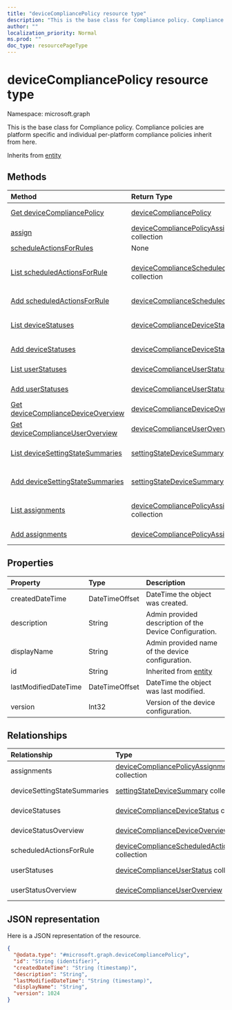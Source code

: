```yaml
---
title: "deviceCompliancePolicy resource type"
description: "This is the base class for Compliance policy. Compliance policies are platform specific and individual per-platform compliance policies inherit from here. "
author: ""
localization_priority: Normal
ms.prod: ""
doc_type: resourcePageType
---
```


# deviceCompliancePolicy resource type


Namespace: microsoft.graph

This is the base class for Compliance policy. Compliance policies are platform specific and individual per-platform compliance policies inherit from here. 


Inherits from [entity](../resources/entity.md)

## Methods
|Method|Return Type|Description|
|:---|:---|:---|
|[Get deviceCompliancePolicy](../api/devicecompliancepolicy-get.md)|[deviceCompliancePolicy](../resources/devicecompliancepolicy.md)|Read properties and relationships of the [deviceCompliancePolicy](../resources/devicecompliancepolicy.md) object.|
|[assign](../api/devicecompliancepolicy-assign.md)|[deviceCompliancePolicyAssignment](../resources/devicecompliancepolicyassignment.md) collection||
|[scheduleActionsForRules](../api/devicecompliancepolicy-scheduleactionsforrules.md)|None||
|[List scheduledActionsForRule](../api/devicecompliancepolicy-list-scheduledactionsforrule.md)|[deviceComplianceScheduledActionForRule](../resources/devicecompliancescheduledactionforrule.md) collection|Get the deviceComplianceScheduledActionForRules from the scheduledActionsForRule navigation property.|
|[Add scheduledActionsForRule](../api/devicecompliancepolicy-post-scheduledactionsforrule.md)|[deviceComplianceScheduledActionForRule](../resources/devicecompliancescheduledactionforrule.md)|Add scheduledActionsForRule by posting to the scheduledActionsForRule collection.|
|[List deviceStatuses](../api/devicecompliancepolicy-list-devicestatuses.md)|[deviceComplianceDeviceStatus](../resources/devicecompliancedevicestatus.md) collection|Get the deviceComplianceDeviceStatuses from the deviceStatuses navigation property.|
|[Add deviceStatuses](../api/devicecompliancepolicy-post-devicestatuses.md)|[deviceComplianceDeviceStatus](../resources/devicecompliancedevicestatus.md)|Add deviceStatuses by posting to the deviceStatuses collection.|
|[List userStatuses](../api/devicecompliancepolicy-list-userstatuses.md)|[deviceComplianceUserStatus](../resources/devicecomplianceuserstatus.md) collection|Get the deviceComplianceUserStatuses from the userStatuses navigation property.|
|[Add userStatuses](../api/devicecompliancepolicy-post-userstatuses.md)|[deviceComplianceUserStatus](../resources/devicecomplianceuserstatus.md)|Add userStatuses by posting to the userStatuses collection.|
|[Get deviceComplianceDeviceOverview](../api/devicecompliancedeviceoverview-get.md)|[deviceComplianceDeviceOverview](../resources/devicecompliancedeviceoverview.md)|Read properties and relationships of the [deviceComplianceDeviceOverview](../resources/devicecompliancedeviceoverview.md) object.|
|[Get deviceComplianceUserOverview](../api/devicecomplianceuseroverview-get.md)|[deviceComplianceUserOverview](../resources/devicecomplianceuseroverview.md)|Read properties and relationships of the [deviceComplianceUserOverview](../resources/devicecomplianceuseroverview.md) object.|
|[List deviceSettingStateSummaries](../api/devicecompliancepolicy-list-devicesettingstatesummaries.md)|[settingStateDeviceSummary](../resources/settingstatedevicesummary.md) collection|Get the settingStateDeviceSummaries from the deviceSettingStateSummaries navigation property.|
|[Add deviceSettingStateSummaries](../api/devicecompliancepolicy-post-devicesettingstatesummaries.md)|[settingStateDeviceSummary](../resources/settingstatedevicesummary.md)|Add deviceSettingStateSummaries by posting to the deviceSettingStateSummaries collection.|
|[List assignments](../api/devicecompliancepolicy-list-assignments.md)|[deviceCompliancePolicyAssignment](../resources/devicecompliancepolicyassignment.md) collection|Get the deviceCompliancePolicyAssignments from the assignments navigation property.|
|[Add assignments](../api/devicecompliancepolicy-post-assignments.md)|[deviceCompliancePolicyAssignment](../resources/devicecompliancepolicyassignment.md)|Add assignments by posting to the assignments collection.|

## Properties
|Property|Type|Description|
|:---|:---|:---|
|createdDateTime|DateTimeOffset|DateTime the object was created.|
|description|String|Admin provided description of the Device Configuration.|
|displayName|String|Admin provided name of the device configuration.|
|id|String| Inherited from [entity](../resources/entity.md)|
|lastModifiedDateTime|DateTimeOffset|DateTime the object was last modified.|
|version|Int32|Version of the device configuration.|

## Relationships
|Relationship|Type|Description|
|:---|:---|:---|
|assignments|[deviceCompliancePolicyAssignment](../resources/devicecompliancepolicyassignment.md) collection|The collection of assignments for this compliance policy.|
|deviceSettingStateSummaries|[settingStateDeviceSummary](../resources/settingstatedevicesummary.md) collection|Compliance Setting State Device Summary|
|deviceStatuses|[deviceComplianceDeviceStatus](../resources/devicecompliancedevicestatus.md) collection|List of DeviceComplianceDeviceStatus.|
|deviceStatusOverview|[deviceComplianceDeviceOverview](../resources/devicecompliancedeviceoverview.md)|Device compliance devices status overview|
|scheduledActionsForRule|[deviceComplianceScheduledActionForRule](../resources/devicecompliancescheduledactionforrule.md) collection|The list of scheduled action for this rule|
|userStatuses|[deviceComplianceUserStatus](../resources/devicecomplianceuserstatus.md) collection|List of DeviceComplianceUserStatus.|
|userStatusOverview|[deviceComplianceUserOverview](../resources/devicecomplianceuseroverview.md)|Device compliance users status overview|

## JSON representation
Here is a JSON representation of the resource.
<!-- {
  "blockType": "resource",
  "keyProperty": "id",
  "@odata.type": "microsoft.graph.deviceCompliancePolicy",
  "baseType": "microsoft.graph.entity",
  "openType": false
}
-->
``` json
{
  "@odata.type": "#microsoft.graph.deviceCompliancePolicy",
  "id": "String (identifier)",
  "createdDateTime": "String (timestamp)",
  "description": "String",
  "lastModifiedDateTime": "String (timestamp)",
  "displayName": "String",
  "version": 1024
}
```

